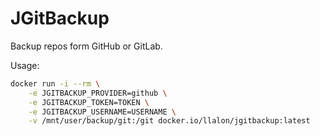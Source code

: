 # JGitBackup

Backup repos form GitHub or GitLab.

Usage:

```bash
docker run -i --rm \
    -e JGITBACKUP_PROVIDER=github \
    -e JGITBACKUP_TOKEN=TOKEN \
    -e JGITBACKUP_USERNAME=USERNAME \
    -v /mnt/user/backup/git:/git docker.io/llalon/jgitbackup:latest
```

